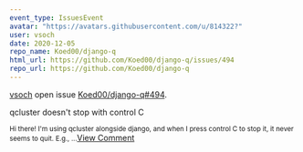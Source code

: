 ```yaml
---
event_type: IssuesEvent
avatar: "https://avatars.githubusercontent.com/u/814322?"
user: vsoch
date: 2020-12-05
repo_name: Koed00/django-q
html_url: https://github.com/Koed00/django-q/issues/494
repo_url: https://github.com/Koed00/django-q
---
```


<a href='https://github.com/vsoch' target='_blank'>vsoch</a> open issue <a href='https://github.com/Koed00/django-q/issues/494' target='_blank'>Koed00/django-q#494</a>.

<p>qcluster doesn't stop with control C</p><small>Hi there! I'm using qcluster alongside django, and when I press control C to stop it, it never seems to quit. E.g.,...</small><a href='https://github.com/Koed00/django-q/issues/494' target='_blank'>View Comment</a>